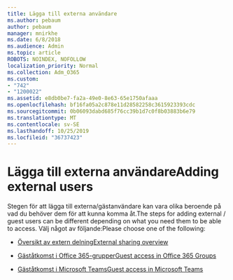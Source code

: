 ```yaml
---
title: Lägga till externa användare
ms.author: pebaum
author: pebaum
manager: mnirkhe
ms.date: 6/8/2018
ms.audience: Admin
ms.topic: article
ROBOTS: NOINDEX, NOFOLLOW
localization_priority: Normal
ms.collection: Adm_O365
ms.custom:
- "742"
- "1200022"
ms.assetid: e8db0be7-fa2a-49e0-8e63-65e1750afaaa
ms.openlocfilehash: bf16fa05a2c878e11d28582258c3615923393cdc
ms.sourcegitcommit: 0b06093dabd685f76cc39b1d7c0f8b03883b6e79
ms.translationtype: MT
ms.contentlocale: sv-SE
ms.lasthandoff: 10/25/2019
ms.locfileid: "36737423"
---
```

# <a name="adding-external-users"></a><span data-ttu-id="57e25-102">Lägga till externa användare</span><span class="sxs-lookup"><span data-stu-id="57e25-102">Adding external users</span></span>

<span data-ttu-id="57e25-103">Stegen för att lägga till externa/gästanvändare kan vara olika beroende på vad du behöver dem för att kunna komma åt.</span><span class="sxs-lookup"><span data-stu-id="57e25-103">The steps for adding external / guest users can be different depending on what you need them to be able to access.</span></span> <span data-ttu-id="57e25-104">Välj något av följande:</span><span class="sxs-lookup"><span data-stu-id="57e25-104">Please choose one of the following:</span></span>
  
- [<span data-ttu-id="57e25-105">Översikt av extern delning</span><span class="sxs-lookup"><span data-stu-id="57e25-105">External sharing overview</span></span>](https://docs.microsoft.com/sharepoint/external-sharing-overview)

- [<span data-ttu-id="57e25-106">Gäståtkomst i Office 365-grupper</span><span class="sxs-lookup"><span data-stu-id="57e25-106">Guest access in Office 365 Groups</span></span>](https://support.office.com/en-gb/article/guest-access-in-office-365-groups-bfc7a840-868f-4fd6-a390-f347bf51aff6)

- [<span data-ttu-id="57e25-107">Gäståtkomst i Microsoft Teams</span><span class="sxs-lookup"><span data-stu-id="57e25-107">Guest access in Microsoft Teams</span></span>](https://docs.microsoft.com/microsoftteams/guest-access-checklist)

